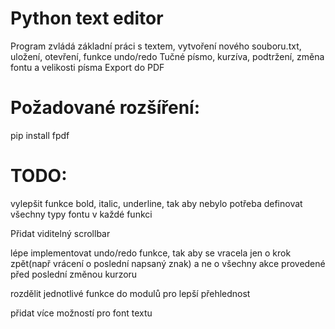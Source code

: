 # Python text editor

Program zvládá základní práci s textem, vytvoření nového souboru.txt, uložení, otevření, funkce undo/redo
Tučné písmo, kurzíva, podtržení, změna fontu a velikosti písma
Export do PDF



# Požadované rozšíření:
 pip install fpdf



# TODO:
 vylepšit funkce bold, italic, underline, tak aby nebylo potřeba definovat všechny typy fontu v každé funkci
 
 Přidat viditelný scrollbar
 
 lépe implementovat undo/redo funkce, tak aby se vracela jen o krok zpět(např vrácení o poslední napsaný znak) a ne o všechny akce provedené před poslední změnou kurzoru

 rozdělit jednotlivé funkce do modulů pro lepší přehlednost
 
 přidat více možností pro font textu

